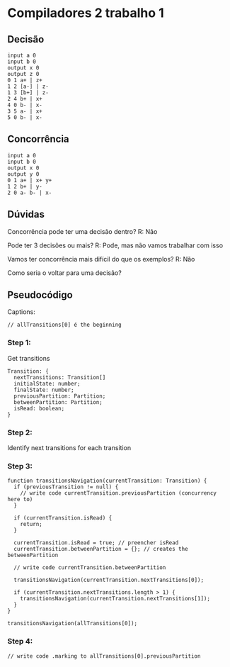 # Compiladores 2 trabalho 1

## Decisão
```
input a 0
input b 0
output x 0
output z 0
0 1 a+ | z+
1 2 [a-] | z-
1 3 [b+] | z-
2 4 b+ | x+
4 0 b- | x-
3 5 a- | x+
5 0 b- | x-
```


## Concorrência
```
input a 0
input b 0
output x 0
output y 0
0 1 a+ | x+ y+
1 2 b+ | y-
2 0 a- b- | x-
```

## Dúvidas
Concorrência pode ter uma decisão dentro? R: Não

Pode ter 3 decisões ou mais? R: Pode, mas não vamos trabalhar com isso

Vamos ter concorrência mais difícil do que os exemplos? R: Não

Como seria o voltar para uma decisão?

## Pseudocódigo
Captions:
```
// allTransitions[0] é the beginning
```

### Step 1:

Get transitions
```
Transition: {
  nextTransitions: Transition[]
  initialState: number;
  finalState: number;
  previousPartition: Partition;
  betweenPartition: Partition;
  isRead: boolean;
}
```

### Step 2:

Identify next transitions for each transition

### Step 3:
```
function transitionsNavigation(currentTransition: Transition) {
  if (previousTransition != null) {
    // write code currentTransition.previousPartition (concurrency here to)
  }

  if (currentTransition.isRead) {
    return;
  }

  currentTransition.isRead = true; // preencher isRead
  currentTransition.betweenPartition = {}; // creates the betweenPartition

  // write code currentTransition.betweenPartition

  transitionsNavigation(currentTransition.nextTransitions[0]);

  if (currentTransition.nextTransitions.length > 1) {
    transitionsNavigation(currentTransition.nextTransitions[1]);
  }
}

transitionsNavigation(allTransitions[0]);
```

### Step 4:
```
// write code .marking to allTransitions[0].previousPartition
```
